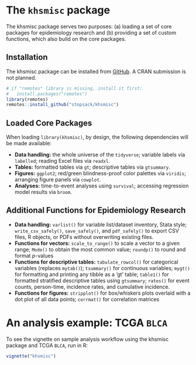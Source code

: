 
<!-- README.md is generated from README.Rmd. Please edit that file -->

# The `khsmisc` package

<!-- badges: start -->

<!-- badges: end -->

The khsmisc package serves two purposes: (a) loading a set of core
packages for epidemiology research and (b) providing a set of custom
functions, which also build on the core packages.

## Installation

The khsmisc package can be installed from
[GitHub](https://github.com/stopsack/khsmisc). A CRAN submission is not
planned.

``` r
# if "remotes" library is missing, install it first:
#   install.packages("remotes")
library(remotes)
remotes::install_github("stopsack/khsmisc")
```

## Loaded Core Packages

When loading `library(khsmisc)`, by design, the following dependencies
will be made available:

  - **Data handling:** the whole universe of the `tidyverse`; variable
    labels via `labelled`; reading Excel files via `readxl`.
  - **Tables:** formatted tables via `gt`; descriptive tables via
    `gtsummary`.
  - **Figures:** `ggplot2`; red/green blindness-proof color palettes via
    `viridis`; arranging figure panels via `cowplot`.
  - **Analyses:** time-to-event analyses using `survival`; accessing
    regression model results via `broom`.

## Additional Functions for Epidemiology Research

  - **Data handling:** `varlist()` for variable list/dataset inventory,
    Stata style; `write_csv_safely()`, `save_safely()`, and
    `pdf_safely()` to export CSV files, R objects, or PDFs without
    overwriting existing files.
  - **Functions for vectors:** `scale_to_range()` to scale a vector to a
    given range; `Mode()` to obtain the most common value; `roundp()` to
    round and format *p*-values
  - **Functions for descriptive tables:** `tabulate_rowcol()` for
    categorical variables (replaces `mytab()`); `tsummary()` for
    continuous variables; `mygt()` for formatting and printing any
    tibble as a ‘gt’ table; `table1()` for formatted stratified
    descriptive tables using `gtsummary`; `rates()` for event counts,
    person-time, incidence rates, and cumulative incidence.
  - **Functions for figures:** `stripplot()` for box/whiskers plots
    overlaid with a dot plot of all data points; `corrmat()` for
    correlation matrices

# An analysis example: TCGA `BLCA`

To see the vignette on sample analysis workflow using the khsmisc
package and TCGA `BLCA`, run in R:

``` r
vignette("khsmisc")
```
